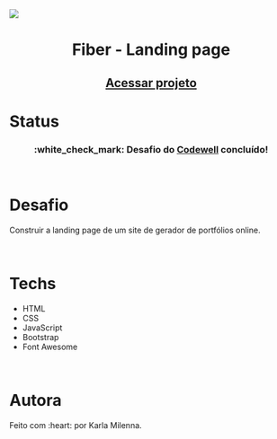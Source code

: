 <img src="Assets/gif-da-pagina.gif">
<h1 align="center">Fiber - Landing page</h1>


<h2 align="center"><a href="https://fiber-page.netlify.app/">Acessar projeto</a></h2>

# Status

<h3 align="center">:white_check_mark: Desafio do <a href="https://www.codewell.cc/">Codewell</a> concluído!</h3><br>

# Desafio

<p>Construir a landing page de um site de gerador de portfólios online.</p><br>

# Techs

- HTML
- CSS
- JavaScript
- Bootstrap
- Font Awesome
<br>

# Autora

<p>Feito com :heart: por <a>Karla Milenna</a>.</p>

